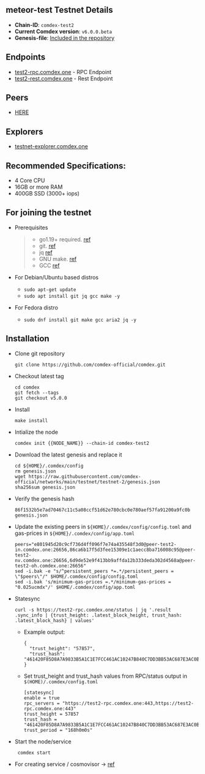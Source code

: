 ## meteor-test Testnet Details

- **Chain-ID**: `comdex-test2`
- **Current Comdex version**: `v6.0.0.beta`
- **Genesis-file**: [Included in the repository](genesis.json)

## Endpoints

- [test2-rpc.comdex.one](https://test2-rpc.comdex.one:443) - RPC Endpoint
- [test2-rest.comdex.one](https://test2-rest.comdex.one:443) - Rest Endpoint

## Peers

- [HERE](peers.txt)

## Explorers

- [testnet-explorer.comdex.one](https://testnet-explorer.comdex.one)

## Recommended Specifications:
   * 4 Core CPU
   * 16GB or more RAM
   * 400GB SSD (3000+ iops)

## For joining the testnet

* Prerequisites
  > - go1.19+ required. [ref](https://golang.org/doc/install)
  > - git. [ref](https://github.com/git/git)
  > - jq [ref](https://github.com/stedolan/jq)
  > - GNU make. [ref](https://www.gnu.org/software/make/manual/html_node/index.html)
  > - GCC [ref](https://gcc.gnu.org/releases.html)
  
* For Debian/Ubuntu based distros
  - `sudo apt-get update`
  - `sudo apt install git jq gcc make -y`

* For Fedora distro
  - `sudo dnf install git make gcc aria2 jq -y`


## Installation

* Clone git repository

  ```shell
  git clone https://github.com/comdex-official/comdex.git
  ```
  
* Checkout latest tag

  ```shell
  cd comdex
  git fetch --tags
  git checkout v5.0.0
  ```
  
* Install

  ```shell
  make install
  ```
  
* Intialize the node

  ```shell
  comdex init {{NODE_NAME}} --chain-id comdex-test2
  ```
  
* Download the latest genesis and replace it

  ```shell
  cd ${HOME}/.comdex/config
  rm genesis.json
  wget https://raw.githubusercontent.com/comdex-official/networks/main/testnet/testnet-2/genesis.json
  sha256sum genesis.json
  ```
  
* Verify the genesis hash 

  ```shell
  86f1532b5e7ad70467c11c5a08ccf51d62e780cbc0e780aef57fa91200a9fc0b  genesis.json
  ```

* Update the existing peers in `${HOME}/.comdex/config/config.toml` and gas-prices in `${HOME}/.comdex/config/app.toml`

  ```shell
  peers="e801945d20c9cf736d4ff096f7e74a435548f3d0@peer-test2-in.comdex.one:26656,86ca6b17f5d3fee15309e1c1aecc8ba716008c95@peer-test2-nv.comdex.one:26656,6d9de52e9f413bb9affda12b333deda302d4568a@peer-test2-oh.comdex.one:26656"
  sed -i.bak -e "s/^persistent_peers *=.*/persistent_peers = \"$peers\"/" $HOME/.comdex/config/config.toml
  sed -i.bak 's/minimum-gas-prices =.*/minimum-gas-prices = "0.025ucmdx"/' $HOME/.comdex/config/app.toml
  ```
  
* Statesync 

    ```
    curl -s https://test2-rpc.comdex.one/status | jq '.result .sync_info | {trust_height: .latest_block_height, trust_hash: .latest_block_hash} | values'
    ```

  - Example output:
  
    ```
    {
      "trust_height": "57857",
      "trust_hash": "461420F85D8A7A9833B5A1C1E7FCC461AC10247B840C7DD3BB53AC687E3AC0BB"
    }
    ```

  - Set trust_height and trust_hash values from RPC/status output in `$(HOME)/.comdex/config.toml`
  
    ```
    [statesync]
    enable = true
    rpc_servers = "https://test2-rpc.comdex.one:443,https://test2-rpc.comdex.one:443"
    trust_height = 57857
    trust_hash = "461420F85D8A7A9833B5A1C1E7FCC461AC10247B840C7DD3BB53AC687E3AC0BB"
    trust_period = "168h0m0s"
    ```
    
* Start the node/service

  ```shell
   comdex start
  ```
  
* For creating service / cosmovisor -> [ref](https://github.com/comdex-official/networks/blob/main/testnet/cosmovisor-setup.md)
  



